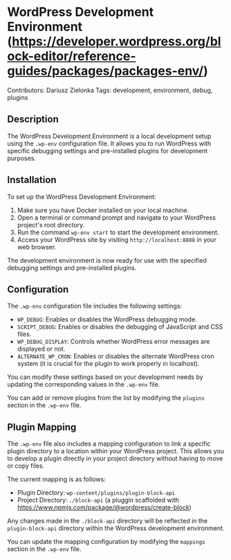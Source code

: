 # WordPress Development Environment (https://developer.wordpress.org/block-editor/reference-guides/packages/packages-env/)
Contributors: Dariusz Zielonka
Tags: development, environment, debug, plugins

## Description

The WordPress Development Environment is a local development setup using the `.wp-env` configuration file. It allows you to run WordPress with specific debugging settings and pre-installed plugins for development purposes.

## Installation

To set up the WordPress Development Environment:

1. Make sure you have Docker installed on your local machine.
2. Open a terminal or command prompt and navigate to your WordPress project's root directory.
3. Run the command `wp-env start` to start the development environment.
4. Access your WordPress site by visiting `http://localhost:8888` in your web browser.

The development environment is now ready for use with the specified debugging settings and pre-installed plugins.

## Configuration

The `.wp-env` configuration file includes the following settings:

- `WP_DEBUG`: Enables or disables the WordPress debugging mode.
- `SCRIPT_DEBUG`: Enables or disables the debugging of JavaScript and CSS files.
- `WP_DEBUG_DISPLAY`: Controls whether WordPress error messages are displayed or not.
- `ALTERNATE_WP_CRON`: Enables or disables the alternate WordPress cron system (it is crucial for the plugin to work properly in localhost).

You can modify these settings based on your development needs by updating the corresponding values in the `.wp-env` file.

You can add or remove plugins from the list by modifying the `plugins` section in the `.wp-env` file.

## Plugin Mapping

The `.wp-env` file also includes a mapping configuration to link a specific plugin directory to a location within your WordPress project. This allows you to develop a plugin directly in your project directory without having to move or copy files.

The current mapping is as follows:

- Plugin Directory: `wp-content/plugins/plugin-block-api`
- Project Directory: `./block-api` (a pluggin scaffolded with https://www.npmjs.com/package/@wordpress/create-block)

Any changes made in the `./block-api` directory will be reflected in the `plugin-block-api` directory within the WordPress development environment.

You can update the mapping configuration by modifying the `mappings` section in the `.wp-env` file.
